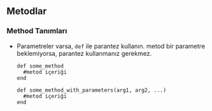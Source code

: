 ## Metodlar
### Method Tanımları
* Parametreler varsa, `def` ile parantez kullanın. metod bir parametre beklemiyorsa, parantez kullanmanız gerekmez.

	```
	def some_method
	  #metod içeriği
	end
	
	def some_method_with_parameters(arg1, arg2, ...)
	  #metod içeriği
	end
	
	
	```